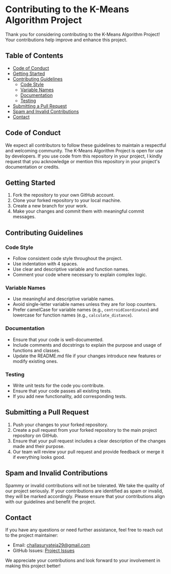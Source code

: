 # Contributing to the K-Means Algorithm Project

Thank you for considering contributing to the K-Means Algorithm Project! Your contributions help improve and enhance this project.

## Table of Contents

- [Code of Conduct](#code-of-conduct)
- [Getting Started](#getting-started)
- [Contributing Guidelines](#contributing-guidelines)
  - [Code Style](#code-style)
  - [Variable Names](#variable-names)
  - [Documentation](#documentation)
  - [Testing](#testing)
- [Submitting a Pull Request](#submitting-a-pull-request)
- [Spam and Invalid Contributions](#spam-and-invalid-contributions)
- [Contact](#contact)

## Code of Conduct

We expect all contributors to follow these guidelines to maintain a respectful and welcoming community. The K-Means Algorithm Project is open for use by developers. If you use code from this repository in your project, I kindly request that you acknowledge or mention this repository in your project's documentation or credits.

## Getting Started

1. Fork the repository to your own GitHub account.
2. Clone your forked repository to your local machine.
3. Create a new branch for your work.
4. Make your changes and commit them with meaningful commit messages.

## Contributing Guidelines

### Code Style

- Follow consistent code style throughout the project.
- Use indentation with 4 spaces.
- Use clear and descriptive variable and function names.
- Comment your code where necessary to explain complex logic.

### Variable Names

- Use meaningful and descriptive variable names.
- Avoid single-letter variable names unless they are for loop counters.
- Prefer camelCase for variable names (e.g., `centroidCoordinates`) and lowercase for function names (e.g., `calculate_distance`).

### Documentation

- Ensure that your code is well-documented.
- Include comments and docstrings to explain the purpose and usage of functions and classes.
- Update the README.md file if your changes introduce new features or modify existing ones.

### Testing

- Write unit tests for the code you contribute.
- Ensure that your code passes all existing tests.
- If you add new functionality, add corresponding tests.

## Submitting a Pull Request

1. Push your changes to your forked repository.
2. Create a pull request from your forked repository to the main project repository on GitHub.
3. Ensure that your pull request includes a clear description of the changes made and their purpose.
4. Our team will review your pull request and provide feedback or merge it if everything looks good.

## Spam and Invalid Contributions

Spammy or invalid contributions will not be tolerated. We take the quality of our project seriously. If your contributions are identified as spam or invalid, they will be marked accordingly. Please ensure that your contributions align with our guidelines and benefit the project.

## Contact

If you have any questions or need further assistance, feel free to reach out to the project maintainer:

- Email: challasuryateja29@gmail.com
- GitHub Issues: [Project Issues](https://github.com/suryateja-challa/KMeans-Segmentation-from-Scratch/issues)

We appreciate your contributions and look forward to your involvement in making this project better!
